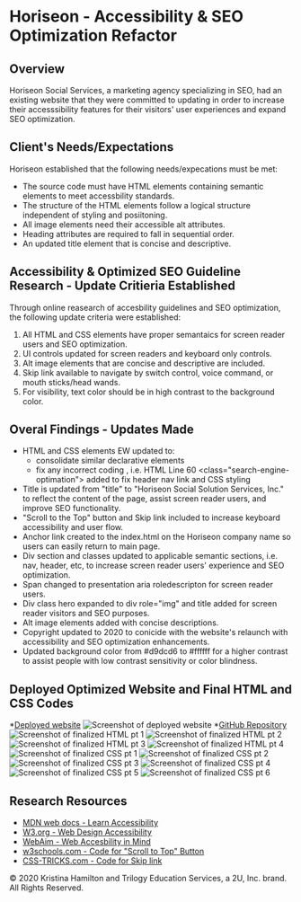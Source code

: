 # Horiseon - Accessibility & SEO Optimization Refactor

## Overview

Horiseon Social Services, a marketing agency specializing in SEO, had an existing website that they were committed to updating in order to increase their accesssibility features for their visitors' user experiences and expand SEO optimization.

## Client's Needs/Expectations

Horiseon established that the following needs/expecations must be met:

- The source code must have HTML elements containing semantic elements to meet accessbility standards.
- The structure of the HTML elements follow a logical structure independent of styling and posiitoning.
- All image elements need their accessible alt attributes.
- Heading attributes are required to fall in sequential order.
- An updated title element that is concise and descriptive.

## Accessibility & Optimized SEO Guideline Research - Update Critieria Established

Through online reasearch of accesbility guidelines and SEO optimization, the following update criteria were established:

1. All HTML and CSS elements have proper semantaics for screen reader users and SEO optimization.
2. UI controls updated for screen readers and keyboard only controls.
3. Alt image elements that are concise and descriptive are included.
4. Skip link available to navigate by switch control, voice command, or mouth sticks/head wands.
5. For visibility, text color should be in high contrast to the background color.

## Overal Findings - Updates Made

- HTML and CSS elements EW updated to:
  - consolidate similar declarative elements
  - fix any incorrect coding , i.e. HTML Line 60 <class="search-engine-optimation"> added to fix header nav link and CSS styling
- Title is updated from "title" to "Horiseon Social Solution Services, Inc." to reflect the content of the page, assist screen reader users, and improve SEO functionality.
- "Scroll to the Top" button and Skip link included to increase keyboard accessibility and user flow.
- Anchor link created to the index.html on the Horiseon company name so users can easily return to main page.
- Div section and classes updated to applicable semantic sections, i.e. nav, header, etc, to increase screen reader users' experience and SEO optimization.
- Span changed to presentation aria roledescripton for screen reader users.
- Div class hero expanded to div role="img" and title added for screen reader visitors and SEO purposes.
- Alt image elements added with concise descriptions.
- Copyright updated to 2020 to conicide with the website's relaunch with accessibility and SEO optimization enhancements.
- Updated background color from #d9dcd6 to #ffffff for a higher contrast to assist people with low contrast sensitivity or color blindness.

## Deployed Optimized Website and Final HTML and CSS Codes

\*[Deployed website](https://kay0s.github.io/)
![Screenshot of deployed website](./Horiseon.png)
\*[GitHub Repository](https://github.com/Kay0s/Kay0s.github.io)
![Screenshot of finalized HTML pt 1](./index.html-1.png)
![Screenshot of finalized HTML pt 2](./index.html-2.png)
![Screenshot of finalized HTML pt 3](./index.html-3.png)
![Screenshot of finalized HTML pt 4](./index.html-4.png)
![Screenshot of finalized CSS pt 1](./css-1.png)
![Screenshot of finalized CSS pt 2](./css-2.png)
![Screenshot of finalized CSS pt 3](./css-3.png)
![Screenshot of finalized CSS pt 4](./css-4.png)
![Screenshot of finalized CSS pt 5](./css-5.png)
![Screenshot of finalized CSS pt 6](./css-6.png)


## Research Resources

- [MDN web docs - Learn Accessibility](https://developer.mozilla.org/en-US/docs/Learn/Accessibility)
- [W3.org - Web Design Accessibility](https://www.w3.org/standards/webdesign/accessibility)
- [WebAim - Web Accesbility in Mind](https://webaim.org/)
- [w3schools.com - Code for "Scroll to Top" Button](https://www.w3schools.com/howto/howto_js_scroll_to_top.asp)
- [CSS-TRICKS.com - Code for Skip link](https://css-tricks.com/how-to-create-a-skip-to-content-link/)

© 2020 Kristina Hamilton and Trilogy Education Services, a 2U, Inc. brand. All Rights Reserved.
